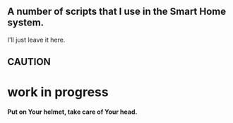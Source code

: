 ## A number of scripts that I use in the Smart Home system.
I'll just leave it here.

## CAUTION
# work in progress
**Put on Your helmet, take care of Your head.**


